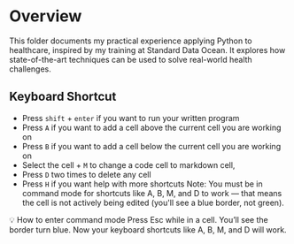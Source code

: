 # Overview
This folder documents my practical experience applying Python to healthcare, inspired by my training at Standard Data Ocean. It explores how state-of-the-art techniques can be used to solve real-world health challenges.

## Keyboard Shortcut
- Press `shift` + `enter` if you want to run your written program
- Press `A` if you want to add a cell above the current cell you are working on
- Press `B` if you want to add a cell below the current cell you are working on 
- Select the cell + `M` to change a code cell to markdown cell, 
- Press `D` two times to delete any cell 
- Press `H` if you want help with more shortcuts
Note: You must be in command mode for shortcuts like A, B, M, and D to work — that means the cell is not actively being edited (you'll see a blue border, not green).

💡 How to enter command mode
Press Esc while in a cell. You’ll see the border turn blue.
Now your keyboard shortcuts like A, B, M, and D will work.
